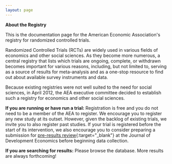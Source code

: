 ```yaml
---
layout: page
---
```


**About the Registry**

This is the documentation page for the American Economic Association's registry for randomized controlled trials.

Randomized Controlled Trials (RCTs) are widely used in various fields of economics and other social sciences. As they become more numerous, a central registry that lists which trials are ongoing, complete, or withdrawn becomes important for various reasons, including, but not limited to, serving as a source of results for meta-analysis and as a one-stop resource to find out about available survey instruments and data.

Because existing registries were not well suited to the need for social sciences, in April 2012, the AEA executive committee decided to establish such a registry for economics and other social sciences.

**If you are running or have run a trial:** Registration is free and you do not need to be a member of the AEA to register. We encourage you to register any new study at its outset. However, given the backlog of existing trials, we invite you to also register past studies. If your trial is registered before the start of its intervention, we also encourage you to consider preparing a submission for [pre-results review](http://jde-preresultsreview.org/){:target="_blank"} at the Journal of Development Economics before beginning data collection.

**If you are searching for results:** Please browse the database. More results are always forthcoming!



